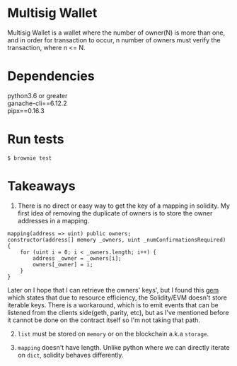 # Multisig Wallet 
Multisig Wallet is a wallet where the number of owner(N) is more than one, and in order for transaction to occur, n number of owners must verify the transaction, where n <= N.

# Dependencies
python3.6 or greater  
ganache-cli==6.12.2  
pipx==0.16.3  

# Run tests
`$ brownie test`


# Takeaways

1. There is no direct or easy way to get the key of a mapping in solidity. My first idea of removing the duplicate of owners is to store the owner addresses in a mapping.

```
mapping(address => uint) public owners;
constructor(address[] memory _owners, uint _numConfirmationsRequired) {
    for (uint i = 0; i < _owners.length; i++) {
        address _owner = _owners[i];
        owners[_owner] = i;
    }    
}
```
Later on I hope that I can retrieve the owners' keys', but I found this [gem](https://stackoverflow.com/questions/65529667/get-keys-of-solidity-mapping) which states that due to resource efficiency, the Solidity/EVM doesn't store iterable keys. There is a workaround, which is to emit events that can be listened from the clients side(geth, parity, etc), but as I've mentioned before it cannot be done on the contract itself so I'm not taking that path.




2. `list` must be stored on `memory` or on the blockchain a.k.a `storage`.

3. `mapping` doesn't have length. Unlike python where we can directly iterate on `dict`, solidity behaves differently.